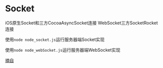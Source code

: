 # Socket
iOS原生Socket和三方CocoaAsyncSocket连接
WebSocket三方SocketRocket连接

使用`node node_socket.js`运行服务器端Socket实现

使用`node node_webSocket.js`运行服务器端WebSocket实现

[摘自](https://www.jianshu.com/p/2dbb360886a8)